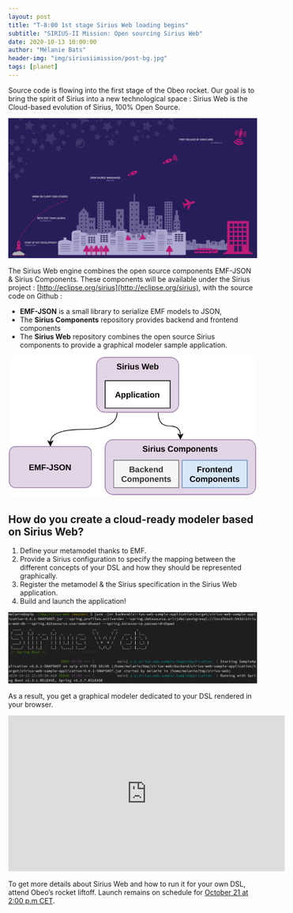 ```yaml
---
layout: post
title: "T-8:00 1st stage Sirius Web loading begins"
subtitle: "SIRIUS-II Mission: Open sourcing Sirius Web"
date: 2020-10-13 10:00:00
author: "Mélanie Bats"
header-img: "img/siriusiimission/post-bg.jpg"
tags: [planet]
---
```


Source code is flowing into the first stage of the Obeo rocket. Our goal is to bring the spirit of Sirius into a new technological space : Sirius Web is the Cloud-based evolution of Sirius, 100% Open Source.

![](/img/sirius-web/SiriusWebTimeline.png)

The Sirius Web engine combines the open source components EMF-JSON & Sirius Components. These components will be available under the Sirius project : [http://eclipse.org/sirius](http://eclipse.org/sirius), with the source code on Github :

- **EMF-JSON** is a small library to serialize EMF models to JSON,
- The **Sirius Components** repository provides backend and frontend components
- The **Sirius Web** repository combines the open source Sirius components to provide a graphical modeler sample application.

![](/img/sirius-web/SiriusWebArchitecture.png)

## How do you create a cloud-ready modeler based on Sirius Web?

1. Define your metamodel thanks to EMF.
2. Provide a Sirius configuration to specify the mapping between the different concepts of your DSL and how they should be represented graphically.
3. Register the metamodel & the Sirius specification in the Sirius Web application.
4. Build and launch the application!

![](/img/sirius-web/SiriusWebServer.png)

As a result, you get a graphical modeler dedicated to your DSL rendered in your browser.

<iframe width="560" height="315" src="https://www.youtube.com/embed/IXXxOCbEjE4" frameborder="0" allow="autoplay; encrypted-media" allowfullscreen></iframe>

To get more details about Sirius Web and how to run it for your own DSL, attend Obeo’s rocket liftoff.
Launch remains on schedule for [October 21 at 2:00 p.m CET](https://www.eclipsecon.org/2020/sessions/sirius-web-100-open-source-cloud-modeling-platform).
